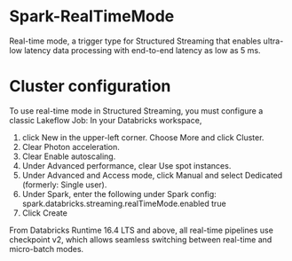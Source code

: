 # Spark-RealTimeMode
Real-time mode, a trigger type for Structured Streaming that enables ultra-low latency data processing with end-to-end latency as low as 5 ms. 

# Cluster configuration
To use real-time mode in Structured Streaming, you must configure a classic Lakeflow Job:
In your Databricks workspace, 
1. click New in the upper-left corner. Choose More and click Cluster.
2. Clear Photon acceleration.
3. Clear Enable autoscaling.
4. Under Advanced performance, clear Use spot instances.
5. Under Advanced and Access mode, click Manual and select Dedicated (formerly: Single user).
6. Under Spark, enter the following under Spark config:
   spark.databricks.streaming.realTimeMode.enabled true
7. Click Create

From Databricks Runtime 16.4 LTS and above, all real-time pipelines use checkpoint v2, which allows seamless switching between real-time and micro-batch modes.
